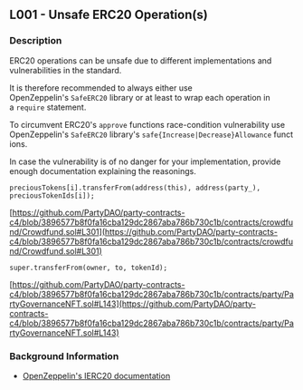 ## **L001 - Unsafe ERC20 Operation(s)**

### **Description**

ERC20 operations can be unsafe due to different implementations and vulnerabilities in the standard.

It is therefore recommended to always either use OpenZeppelin's `SafeERC20` library or at least to wrap each operation in a `require` statement.

To circumvent ERC20's `approve` functions race-condition vulnerability use OpenZeppelin's `SafeERC20` library's `safe{Increase|Decrease}Allowance` functions.

In case the vulnerability is of no danger for your implementation, provide enough documentation explaining the reasonings.

```solidity
preciousTokens[i].transferFrom(address(this), address(party_), preciousTokenIds[i]);
```

[https://github.com/PartyDAO/party-contracts-c4/blob/3896577b8f0fa16cba129dc2867aba786b730c1b/contracts/crowdfund/Crowdfund.sol#L301](https://github.com/PartyDAO/party-contracts-c4/blob/3896577b8f0fa16cba129dc2867aba786b730c1b/contracts/crowdfund/Crowdfund.sol#L301)

```solidity
super.transferFrom(owner, to, tokenId);
```

[https://github.com/PartyDAO/party-contracts-c4/blob/3896577b8f0fa16cba129dc2867aba786b730c1b/contracts/party/PartyGovernanceNFT.sol#L143](https://github.com/PartyDAO/party-contracts-c4/blob/3896577b8f0fa16cba129dc2867aba786b730c1b/contracts/party/PartyGovernanceNFT.sol#L143)

### **Background Information**

- [OpenZeppelin's IERC20 documentation](https://github.com/OpenZeppelin/openzeppelin-contracts/blob/master/contracts/token/ERC20/IERC20.sol#L43)